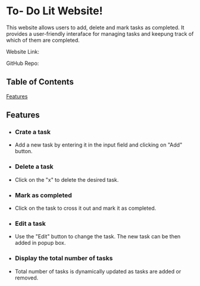 # To- Do Lit Website!

This website allows users to add, delete and mark tasks as completed.
It provides a user-friendly interaface for managing tasks and keepung track of which of them are completed.

Website Link:

GitHub Repo:

## Table of Contents

[Features](#features)

## Features

- ### Crate a task
- Add a new task by entering it in the input field and clicking on "Add" button.

- ### Delete a task
- Click on the "x" to delete the desired task.

- ### Mark as completed
- Click on the task to cross it out and mark it as completed.

- ### Edit a task
- Use the "Edit" button to change the task. The new task can be then added in popup box.

- ### Display the total number of tasks
- Total number of tasks is dynamically updated as tasks are added or removed.
